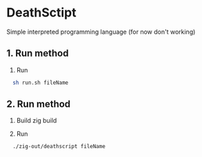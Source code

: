 # DeathSctipt
Simple interpreted programming language (for now don't working)


## 1. Run method

1. Run
```bash
  sh run.sh fileName
```


## 2. Run method

1. Build
zig build

2. Run
```bash
  ./zig-out/deathscript fileName
```